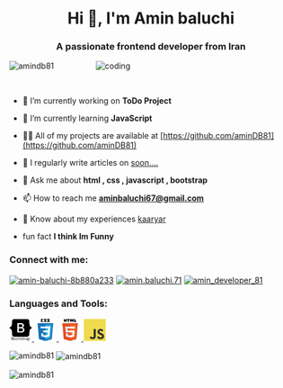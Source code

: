 <h1 align="center">Hi 👋, I'm Amin baluchi</h1>
<h3 align="center">A passionate frontend developer from Iran</h3>
<img src="https://i.pinimg.com/originals/8b/35/fe/8b35fef55fba1a201c9c7a11d3ec3d64.gif" align="right" width="350" alt="coding">

<p align="left"> <img src="https://komarev.com/ghpvc/?username=amindb81&label=Profile%20views&color=0e75b6&style=flat" alt="amindb81" /> </p>

<p align="left"> <a href="https://twitter.com/" target="blank"><img src="https://img.shields.io/twitter/follow/?logo=twitter&style=for-the-badge" alt="" /></a> </p>

- 🔭 I’m currently working on **ToDo Project**

- 🌱 I’m currently learning **JavaScript**

- 👨‍💻 All of my projects are available at [https://github.com/aminDB81](https://github.com/aminDB81)

- 📝 I regularly write articles on [soon....](soon....)

- 💬 Ask me about **html , css , javascript , bootstrap**

- 📫 How to reach me **aminbaluchi67@gmail.com**

- 📄 Know about my experiences [kaaryar](kaaryar)

- fun fact **I think Im Funny**

<h3 align="left">Connect with me:</h3>
<p align="left">
<a href="https://linkedin.com/in/amin-baluchi-8b880a233" target="blank"><img align="center" src="https://raw.githubusercontent.com/rahuldkjain/github-profile-readme-generator/master/src/images/icons/Social/linked-in-alt.svg" alt="amin-baluchi-8b880a233" height="30" width="40" /></a>
<a href="https://fb.com/amin.baluchi.71" target="blank"><img align="center" src="https://raw.githubusercontent.com/rahuldkjain/github-profile-readme-generator/master/src/images/icons/Social/facebook.svg" alt="amin.baluchi.71" height="30" width="40" /></a>
<a href="https://instagram.com/amin_developer_81" target="blank"><img align="center" src="https://raw.githubusercontent.com/rahuldkjain/github-profile-readme-generator/master/src/images/icons/Social/instagram.svg" alt="amin_developer_81" height="30" width="40" /></a>
</p>

<h3 align="left">Languages and Tools:</h3>
<p align="left"> <a href="https://getbootstrap.com" target="_blank" rel="noreferrer"> <img src="https://raw.githubusercontent.com/devicons/devicon/master/icons/bootstrap/bootstrap-plain-wordmark.svg" alt="bootstrap" width="40" height="40"/> </a> <a href="https://www.w3schools.com/css/" target="_blank" rel="noreferrer"> <img src="https://raw.githubusercontent.com/devicons/devicon/master/icons/css3/css3-original-wordmark.svg" alt="css3" width="40" height="40"/> </a> <a href="https://www.w3.org/html/" target="_blank" rel="noreferrer"> <img src="https://raw.githubusercontent.com/devicons/devicon/master/icons/html5/html5-original-wordmark.svg" alt="html5" width="40" height="40"/> </a> <a href="https://developer.mozilla.org/en-US/docs/Web/JavaScript" target="_blank" rel="noreferrer"> <img src="https://raw.githubusercontent.com/devicons/devicon/master/icons/javascript/javascript-original.svg" alt="javascript" width="40" height="40"/> </a> </p>

<p><img align="left" src="https://github-readme-stats.vercel.app/api/top-langs?username=amindb81&show_icons=true&locale=en&layout=compact" alt="amindb81" /></p>

<p>&nbsp;<img align="center" src="https://github-readme-stats.vercel.app/api?username=amindb81&show_icons=true&locale=en" alt="amindb81" /></p>

<p><img align="center" src="https://github-readme-streak-stats.herokuapp.com/?user=amindb81&" alt="amindb81" /></p>
